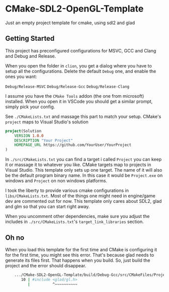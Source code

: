 # CMake-SDL2-OpenGL-Template

Just an empty project template for cmake, using sdl2 and glad

## Getting Started

This project has preconfigured configurations for MSVC, GCC and Clang and Debug and Release.

When you open the folder in `clion`, you get a dialog where you have to setup all the configurations.
Delete the default `Debug` one, and enable the ones you want:

`Debug/Release-MSVC`
`Debug/Release-Gcc`
`Debug/Release-Clang`

I assume you have the `CMake Tools` addon (the one from microsoft) installed.
When you open it in VSCode you should get a similar prompt, simply pick your config.

See `./CMakeLists.txt` and massage this part to match your setup. CMake's `project` maps to Visual Studio's solution

```cmake
project(Solution
    VERSION 1.0.0
    DESCRIPTION "Your Project"
    HOMEPAGE_URL https://github.com/YourUser/YourProject
)
```

In `./src/CMakeLists.txt` you can find a target i called `Project` you can keep it or massage it to whatever you like.
CMake targets map to projects in Visual Studio. This template only sets up one target. The name of it will also be the
default program binary name. In this case it would be `Project.exe` on windows and `Project` on non windows platforms.

I took the liberty to provide various cmake configurations in `libs/CMakeLists.txt`. Most of the things one might need
in engine/game dev are commented out for now. This template only cares about SDL2, glad and glm so that you can
start right away.

When you uncomment other dependencies, make sure you adjust the includes
in `./src/CMakeLists.txt`'s `target_link_libraries` section.

## Oh no

When you load this template for the first time and CMake is configuring it for the first time, you might
see this error. That's because glad needs to generate its files first. That happens when you build.
So, just build the project and the error should disappear.

```bash
    .../CMake-SDL2-OpenGL-Template/build/Debug-Gcc/src/CMakeFiles/Project.dir/cmake_pch.hxx:10:10: fatal error: glad/gl.h: No such file or directory
       10 | #include <glad/gl.h>
          |          ^~~~~~~~~~~
```
